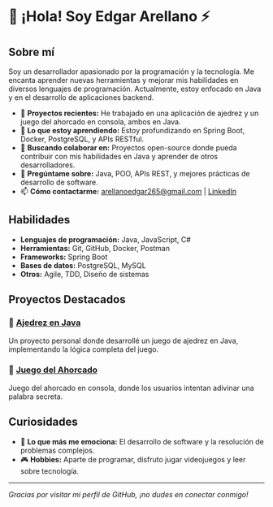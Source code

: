 # 👋 ¡Hola! Soy Edgar Arellano ⚡

## Sobre mí

Soy un desarrollador apasionado por la programación y la tecnología. Me encanta aprender nuevas herramientas y mejorar mis habilidades en diversos lenguajes de programación. Actualmente, estoy enfocado en Java y en el desarrollo de aplicaciones backend.

- 🔭 **Proyectos recientes:** He trabajado en una aplicación de ajedrez y un juego del ahorcado en consola, ambos en Java.
- 🌱 **Lo que estoy aprendiendo:** Estoy profundizando en Spring Boot, Docker, PostgreSQL, y APIs RESTful.
- 👯 **Buscando colaborar en:** Proyectos open-source donde pueda contribuir con mis habilidades en Java y aprender de otros desarrolladores.
- 💬 **Pregúntame sobre:** Java, POO, APIs REST, y mejores prácticas de desarrollo de software.
- 📫 **Cómo contactarme:** arellanoedgar265@gmail.com | [LinkedIn](in/edgararellanodelrio)

## Habilidades

- **Lenguajes de programación:** Java, JavaScript, C#
- **Herramientas:** Git, GitHub, Docker, Postman
- **Frameworks:** Spring Boot
- **Bases de datos:** PostgreSQL, MySQL
- **Otros:** Agile, TDD, Diseño de sistemas

## Proyectos Destacados

### 🔷 [Ajedrez en Java]()
Un proyecto personal donde desarrollé un juego de ajedrez en Java, implementando la lógica completa del juego.

### 🔶 [Juego del Ahorcado](https://github.com/EdgarYairArellanoDelRio/Ahorcado-game.git)
Juego del ahorcado en consola, donde los usuarios intentan adivinar una palabra secreta.



## Curiosidades

- 🚀 **Lo que más me emociona:** El desarrollo de software y la resolución de problemas complejos.
- 🎮 **Hobbies:** Aparte de programar, disfruto jugar videojuegos y leer sobre tecnología.

---

*Gracias por visitar mi perfil de GitHub, ¡no dudes en conectar conmigo!*
